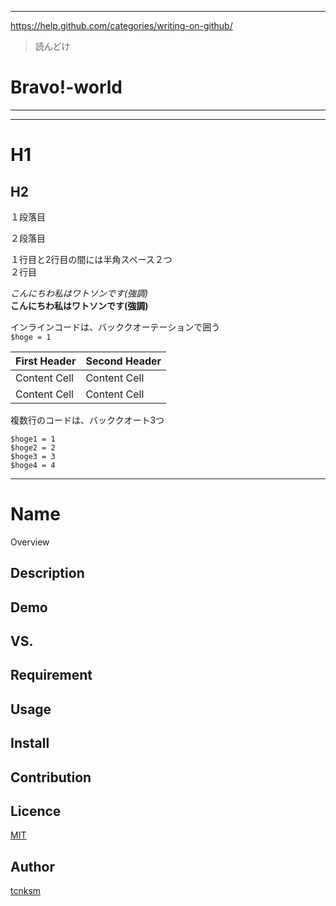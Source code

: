 ***
https://help.github.com/categories/writing-on-github/
> 読んどけ
# Bravo!-world
***
---
# H1
## H2

１段落目

２段落目

１行目と2行目の間には半角スペース２つ  
２行目

*こんにちわ私はワトソンです(強調)*  
**こんにちわ私はワトソンです(強調)**

インラインコードは、バッククオーテーションで囲う  
`$hoge = 1`

| First Header  | Second Header |
| ------------- | ------------- |
| Content Cell  | Content Cell  |
| Content Cell  | Content Cell  |



複数行のコードは、バッククオート3つ
```
$hoge1 = 1
$hoge2 = 2
$hoge3 = 3
$hoge4 = 4
```

---
Name
====

Overview

## Description

## Demo

## VS. 

## Requirement

## Usage

## Install

## Contribution

## Licence

[MIT](https://github.com/tcnksm/tool/blob/master/LICENCE)

## Author

[tcnksm](https://github.com/tcnksm)
